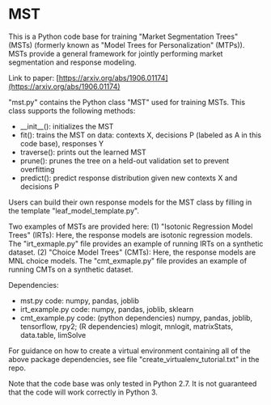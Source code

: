 # MST

This is a Python code base for training "Market Segmentation Trees" (MSTs) (formerly known as "Model Trees for Personalization" (MTPs)). MSTs provide a general framework for jointly performing market segmentation and response modeling.

Link to paper: [https://arxiv.org/abs/1906.01174](https://arxiv.org/abs/1906.01174)

"mst.py" contains the Python class "MST" used for training MSTs. This class supports the following methods:
* \_\_init\_\_(): initializes the MST
* fit(): trains the MST on data: contexts X, decisions P (labeled as A in this code base), responses Y
* traverse(): prints out the learned MST
* prune(): prunes the tree on a held-out validation set to prevent overfitting
* predict(): predict response distribution given new contexts X and decisions P

Users can build their own response models for the MST class by filling in the template "leaf_model_template.py".

Two examples of MSTs are provided here:
(1) "Isotonic Regression Model Trees" (IRTs): Here, the response models are isotonic regression models. The "irt_exmaple.py" file provides an example of running IRTs on a synthetic dataset.
(2) "Choice Model Trees" (CMTs): Here, the response models are MNL choice models. The "cmt_exmaple.py" file provides an example of running CMTs on a synthetic dataset.

Dependencies:
* mst.py code: numpy, pandas, joblib
* irt_example.py code: numpy, pandas, joblib, sklearn
* cmt_example.py code: (python dependencies) numpy, pandas, joblib, tensorflow, rpy2; (R dependencies) mlogit, mnlogit, matrixStats, data.table, limSolve

For guidance on how to create a virtual environment containing all of the above package dependencies, see file "create_virtualenv_tutorial.txt" in the repo.

Note that the code base was only tested in Python 2.7. It is not guaranteed that the code will work correctly in Python 3. 
